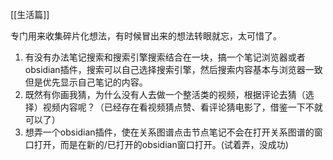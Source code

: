 [[生活篇]]

专门用来收集碎片化想法，有时候冒出来的想法转眼就忘，太可惜了。

1. 有没有办法笔记搜索和搜索引擎搜索结合在一块，搞一个笔记浏览器或者obsidian插件，搜索可以自己选择搜索引擎，然后搜索内容基本与浏览器一致但是优先显示自己笔记的内容。
2. 既然有你画我猜，为什么没有人去做一个整活类的视频，根据评论去猜（选择）视频内容呢？（已经存在看视频猜点赞、看评论猜电影了，借鉴一下不就可以了）
3. 想弄一个obsidian插件，使在关系图谱点击节点笔记不会在打开关系图谱的窗口打开，而是在新的/已打开的obsidian窗口打开。(试着弄，没成功)